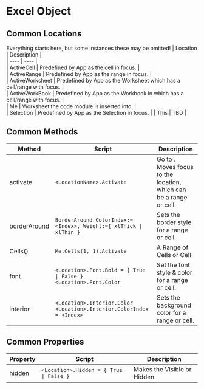 # Excel Object

## Common Locations 
Everything starts here, but some instances these may be omitted!
| Location |  Description |  
| ---- |  ---- |   
| ActiveCell | Predefined by App as the cell in focus. |  
| ActiveRange | Predefined by App as the range in focus. |  
| ActiveWorksheet | Predefined by App as the Worksheet which has a cell/range with focus. |  
| ActiveWorkBook | Predefined by App as the Workbook in which has a cell/range with focus. |  
| Me |  Worksheet the code module is inserted into.  |   
| Selection | Predefined by App as the Selection in focus. | 
| This |  TBD |   

## Common Methods
| Method | Script | Description |  
| ---- | ---- | ---- |  
| activate | ```<LocationName>.Activate``` | Go to <Location>. Moves focus to the location, which can be a range or cell. |  
| borderAround  | ```BorderAround ColorIndex:=<Index>, Weight:={ xlThick \| xlThin }``` | Sets the border style for a range or cell. |  
| Cells() | ```Me.Cells(1, 1).Activate```  | A Range of Cells or Cell | 
| font | ```<Location>.Font.Bold = { True \| False }``` <br> ```<Location>.Font.Color``` | Set the font style & color for a range or cell. |  
| interior | ```<Location>.Interior.Color``` <br> ```<Location>.Interior.ColorIndex = <Index>``` | Sets the background color for a range or cell. |  

## Common Properties
| Property | Script | Description |  
| ---- | ---- | ---- |   
| hidden | ```<Location>.Hidden = { True \| False }``` | Makes the <Location> Visible or Hidden. |  

